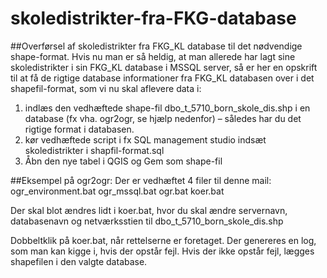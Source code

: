 # skoledistrikter-fra-FKG-database

##Overførsel af skoledistrikter fra FKG_KL database til det nødvendige shape-format.
Hvis nu man er så heldig, at man allerede har lagt sine skoledistrikter i sin FKG_KL database i MSSQL server, så er her en opskrift til at få de rigtige database informationer fra FKG_KL databasen over i det shapefil-format, som vi nu skal aflevere data i:

1.	indlæs den vedhæftede shape-fil dbo_t_5710_born_skole_dis.shp i en database (fx vha. ogr2ogr, se hjælp nedenfor) – således har du det rigtige format i databasen.
2.	kør vedhæftede script i fx SQL management studio indsæt skoledistrikter i shapfil-format.sql
3.	Åbn den nye tabel i QGIS og Gem som shape-fil



##Eksempel på ogr2ogr:
Der er vedhæftet 4 filer til denne mail:
ogr_environment.bat
ogr_mssql.bat
ogr.bat
koer.bat

Der skal blot ændres lidt i  koer.bat, hvor du skal ændre servernavn, databasenavn og netværksstien til dbo_t_5710_born_skole_dis.shp

Dobbeltklik på koer.bat, når rettelserne er foretaget. Der genereres en log, som man kan kigge i, hvis der opstår fejl.
Hvis der ikke opstår fejl, lægges shapefilen i den valgte database.
